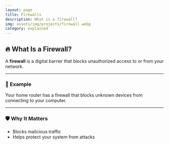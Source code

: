 ```yaml
---
layout: page
title: Firewalls
description: What is a firewall?
img: assets/img/projects/firewall.webp
category: explained
---
```


## 🔥 What Is a Firewall?

A **firewall** is a digital barrier that blocks unauthorized access to or from your network.

---

### 🧪 Example

Your home router has a firewall that blocks unknown devices from connecting to your computer.

---

### 🛡️ Why It Matters

- Blocks malicious traffic
- Helps protect your system from attacks

